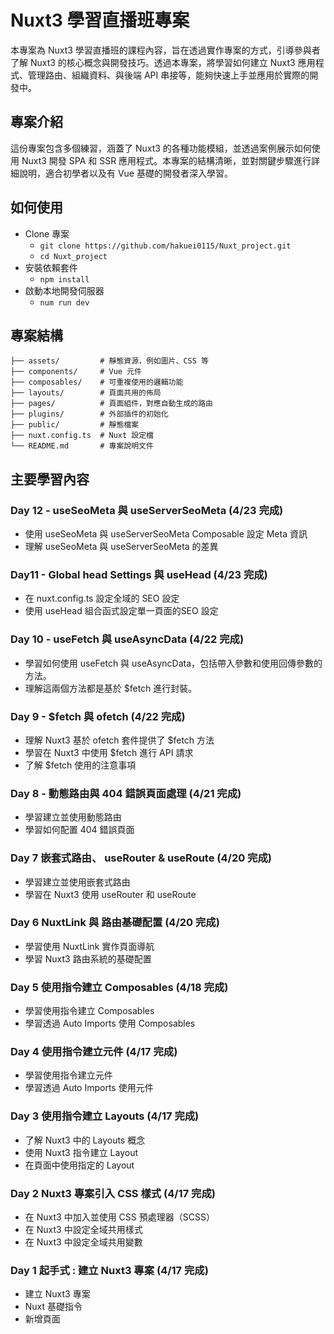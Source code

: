 # Nuxt3 學習直播班專案

本專案為 Nuxt3 學習直播班的課程內容，旨在透過實作專案的方式，引導參與者了解 Nuxt3 的核心概念與開發技巧。透過本專案，將學習如何建立 Nuxt3 應用程式、管理路由、組織資料、與後端 API 串接等，能夠快速上手並應用於實際的開發中。

## 專案介紹

這份專案包含多個練習，涵蓋了 Nuxt3 的各種功能模組，並透過案例展示如何使用 Nuxt3 開發 SPA 和 SSR 應用程式。本專案的結構清晰，並對關鍵步驟進行詳細說明，適合初學者以及有 Vue 基礎的開發者深入學習。

## 如何使用

- Clone 專案
  - ``git clone https://github.com/hakuei0115/Nuxt_project.git``
  - ``cd Nuxt_project``
- 安裝依賴套件
  - ``npm install``
- 啟動本地開發伺服器
  - ``num run dev``

## 專案結構

```plaintext
├── assets/         # 靜態資源，例如圖片、CSS 等
├── components/     # Vue 元件
├── composables/    # 可重複使用的邏輯功能
├── layouts/        # 頁面共用的佈局
├── pages/          # 頁面組件，對應自動生成的路由
├── plugins/        # 外部插件的初始化
├── public/         # 靜態檔案
├── nuxt.config.ts  # Nuxt 設定檔
└── README.md       # 專案說明文件
```

## 主要學習內容

### Day 12 - useSeoMeta 與 useServerSeoMeta (4/23 完成)
- 使用 useSeoMeta 與 useServerSeoMeta Composable 設定 Meta 資訊
- 理解 useSeoMeta 與 useServerSeoMeta 的差異

### Day11 - Global head Settings 與 useHead (4/23 完成)
- 在 nuxt.config.ts 設定全域的 SEO 設定
- 使用 useHead 組合函式設定單一頁面的SEO 設定

### Day 10 - useFetch 與 useAsyncData (4/22 完成)
- 學習如何使用 useFetch 與 useAsyncData，包括帶入參數和使用回傳參數的方法。
- 理解這兩個方法都是基於 $fetch 進行封裝。

### Day 9 - $fetch 與 ofetch (4/22 完成)
- 理解 Nuxt3 基於 ofetch 套件提供了 $fetch 方法
- 學習在 Nuxt3 中使用 $fetch 進行 API 請求
- 了解 $fetch 使用的注意事項

### Day 8 - 動態路由與 404 錯誤頁面處理 (4/21 完成)
- 學習建立並使用動態路由
- 學習如何配置 404 錯誤頁面

### Day 7 嵌套式路由、 useRouter & useRoute (4/20 完成)
- 學習建立並使用嵌套式路由
- 學習在 Nuxt3 使用 useRouter 和 useRoute

### Day 6 NuxtLink 與 路由基礎配置 (4/20 完成)

- 學習使用 NuxtLink 實作頁面導航
- 學習 Nuxt3 路由系統的基礎配置

### Day 5 使用指令建立 Composables (4/18 完成)

- 學習使用指令建立 Composables
- 學習透過 Auto Imports 使用 Composables

### Day 4 使用指令建立元件 (4/17 完成)

- 學習使用指令建立元件
- 學習透過 Auto Imports 使用元件

### Day 3 使用指令建立 Layouts (4/17 完成)

- 了解 Nuxt3 中的 Layouts 概念
- 使用 Nuxt3 指令建立 Layout
- 在頁面中使用指定的 Layout

### Day 2 Nuxt3 專案引入 CSS 樣式 (4/17 完成)

- 在 Nuxt3 中加入並使用 CSS 預處理器（SCSS）
- 在 Nuxt3 中設定全域共用樣式
- 在 Nuxt3 中設定全域共用變數

### Day 1 起手式 : 建立 Nuxt3 專案 (4/17 完成)

- 建立 Nuxt3 專案
- Nuxt 基礎指令
- 新增頁面